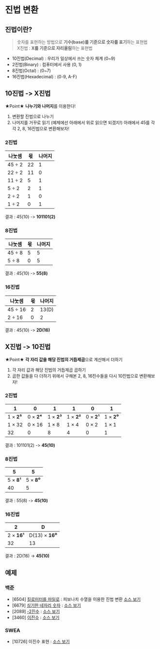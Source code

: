 # 진법 변환
## 진법이란?
> 숫자를 표현하는 방법으로 **기수(base)를 기준으로 숫자를 표기**하는 표현법  
> X진법 : **X를 기준으로 자리올림**하는 표현법

- 10진법(Decimal) : 우리가 일상에서 쓰는 숫자 체계 (0~9)
- 2진법(Binary) : 컴퓨터에서 사용 (0, 1)
- 8진법(Octal) : (0~7)
- 16진법(Hexadecimal) : (0-9, A-F)

## 10진법 -> X진법
★Point★ **나누기와 나머지**를 이용한다!
1. 변환할 진법으로 나누기
2. 나머지를 거꾸로 읽기 (예제에선 아래에서 위로 읽으면 되겠지!)
아래에서 45를 각각 2, 8, 16진법으로 변환해보자!

### 2진법
| 나눗셈 | 몫 | 나머지 |
|---|---|---|
| 45 ÷ 2 | 22 | 1 |
| 22 ÷ 2 | 11 | 0 |
| 11 ÷ 2 | 5 | 1 |
| 5 ÷ 2 | 2 | 1 |
| 2 ÷ 2 | 1 | 0 |
| 1 ÷ 2 | 0 | 1 |

결과 : 45(10) -> **101101(2)**

### 8진법
| 나눗셈 | 몫 | 나머지 |
|---|---|---|
| 45 ÷ 8 | 5 | 5 |
| 5 ÷ 8 | 0 | 5 |

결과 : 45(10) -> **55(8)**

### 16진법
| 나눗셈 | 몫 | 나머지 |
|---|---|---|
| 45 ÷ 16 | 2 | 13(D) |
| 2 ÷ 16 | 0 | 2 |

결과 : 45(10) -> **2D(16)**

## X진법 -> 10진법
★Point★ **각 자리 값을 해당 진법의 거듭제곱**으로 계산해서 더하기
1. 각 자리 값과 해당 진법의 거듭제곱 곱하기
2. 곱한 값들을 다 더하기
위에서 구해본 2, 8, 16진수들을 다시 10진법으로 변환해보자!

### 2진법
| 1 | 0 | 1 | 1 | 0 | 1 |
|---|---|---|---|---|---|
| 1 × **2⁵** | 0 × **2⁴** | 1 × **2³** | 1 × **2²** | 0 × **2¹** | 1 × **2⁰** |
| 1 × 32 | 0 × 16 | 1 × 8 | 1 × 4 | 0 × 2 | 1 × 1 |
| 32 | 0 | 8 | 4 | 0 | 1 |

결과 : 101101(2) -> **45(10)**

### 8진법
| 5 |  5 |
|---|---|
| 5 × **8¹** | 5 × **8⁰** |
| 40 | 5 |

결과 : 55(8) -> **45(10)**

### 16진법
| 2 | D |
|---|---|
| 2 × **16¹** | D(13) × **16⁰** |
| 32 | 13 |

결과 : 2D(16) -> **45(10)**

## 예제
### 백준
- [6504] [킬로미터를 마일로](https://www.acmicpc.net/problem/6504) : 피보나치 수열을 이용한 진법 변환 [소스 보기](https://github.com/YunSuJeong/BAEKJOON/tree/main/%EB%B0%B1%EC%A4%80/Silver/6504.%E2%80%85%ED%82%AC%EB%A1%9C%EB%AF%B8%ED%84%B0%EB%A5%BC%E2%80%85%EB%A7%88%EC%9D%BC%EB%A1%9C)
- [6679] [싱기한 네자리 숫자](https://www.acmicpc.net/problem/6679) : [소스 보기](https://github.com/YunSuJeong/BAEKJOON/tree/main/%EB%B0%B1%EC%A4%80/Bronze/6679.%E2%80%85%EC%8B%B1%EA%B8%B0%ED%95%9C%E2%80%85%EB%84%A4%EC%9E%90%EB%A6%AC%E2%80%85%EC%88%AB%EC%9E%90)
- [2089] [-2진수](https://www.acmicpc.net/problem/2089) : [소스 보기](https://github.com/YunSuJeong/BAEKJOON/tree/main/%EB%B0%B1%EC%A4%80/Silver/2089.%E2%80%85%EF%BC%8D2%EC%A7%84%EC%88%98)
- [3460] [이진수](https://www.acmicpc.net/problem/3460) : [소스 보기](https://github.com/YunSuJeong/BAEKJOON/tree/main/%EB%B0%B1%EC%A4%80/Bronze/3460.%E2%80%85%EC%9D%B4%EC%A7%84%EC%88%98)

### SWEA
- [10726] 이진수 표현 : [소스 보기](https://github.com/YunSuJeong/Coding-Test/tree/main/SWEA/D3/10726.%E2%80%85%EC%9D%B4%EC%A7%84%EC%88%98%E2%80%85%ED%91%9C%ED%98%84)
